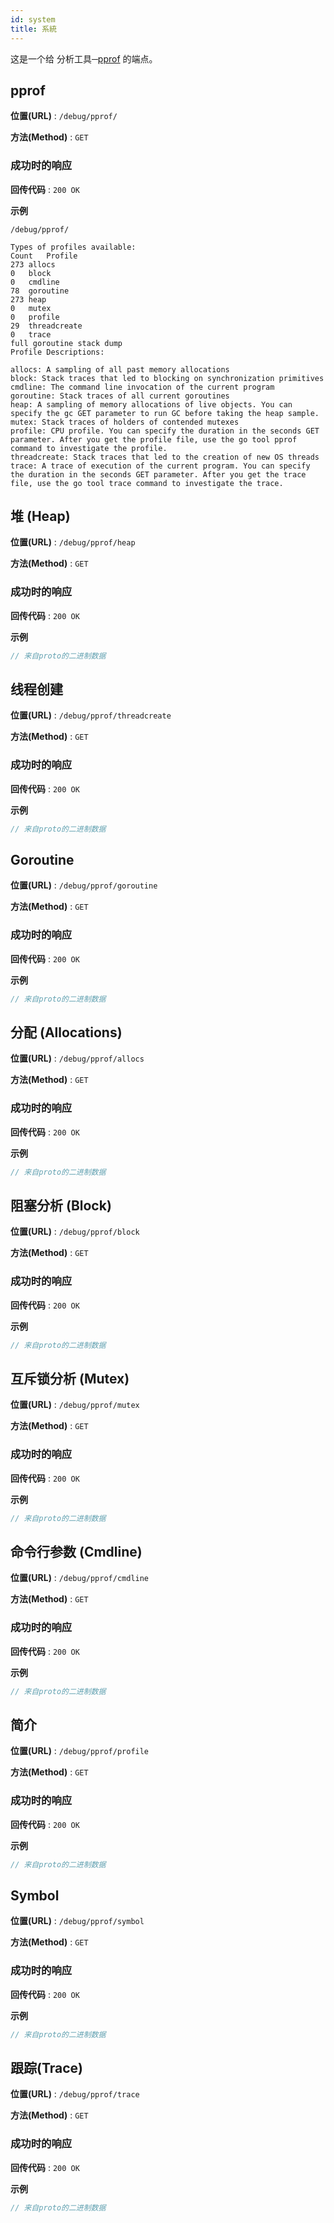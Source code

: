 ```yaml
---
id: system
title: 系統
---
```


<!--
Licensed to the Apache Software Foundation (ASF) under one
or more contributor license agreements.  See the NOTICE file
distributed with this work for additional information
regarding copyright ownership.  The ASF licenses this file
to you under the Apache License, Version 2.0 (the
"License"); you may not use this file except in compliance
with the License.  You may obtain a copy of the License at

  http://www.apache.org/licenses/LICENSE-2.0

Unless required by applicable law or agreed to in writing,
software distributed under the License is distributed on an
"AS IS" BASIS, WITHOUT WARRANTIES OR CONDITIONS OF ANY
KIND, either express or implied.  See the License for the
specific language governing permissions and limitations
under the License.
-->

这是一个给 分析工具─[pprof](https://github.com/google/pprof) 的端点。

## pprof

**位置(URL)** : `/debug/pprof/`

**方法(Method)** : `GET`

### 成功时的响应

**回传代码** : `200 OK`

**示例**

```text
/debug/pprof/

Types of profiles available:
Count	Profile
273	allocs
0	block
0	cmdline
78	goroutine
273	heap
0	mutex
0	profile
29	threadcreate
0	trace
full goroutine stack dump
Profile Descriptions:

allocs: A sampling of all past memory allocations
block: Stack traces that led to blocking on synchronization primitives
cmdline: The command line invocation of the current program
goroutine: Stack traces of all current goroutines
heap: A sampling of memory allocations of live objects. You can specify the gc GET parameter to run GC before taking the heap sample.
mutex: Stack traces of holders of contended mutexes
profile: CPU profile. You can specify the duration in the seconds GET parameter. After you get the profile file, use the go tool pprof command to investigate the profile.
threadcreate: Stack traces that led to the creation of new OS threads
trace: A trace of execution of the current program. You can specify the duration in the seconds GET parameter. After you get the trace file, use the go tool trace command to investigate the trace.
```

## 堆 (Heap)

**位置(URL)** : `/debug/pprof/heap`

**方法(Method)** : `GET`

### 成功时的响应

**回传代码** : `200 OK`

**示例**

```proto
// 来自proto的二进制数据
```

## 线程创建

**位置(URL)** : `/debug/pprof/threadcreate`

**方法(Method)** : `GET`

### 成功时的响应

**回传代码** : `200 OK`

**示例**

```proto
// 来自proto的二进制数据
```

## Goroutine

**位置(URL)** : `/debug/pprof/goroutine`

**方法(Method)** : `GET`

### 成功时的响应

**回传代码** : `200 OK`

**示例**

```proto
// 来自proto的二进制数据
```

## 分配 (Allocations)

**位置(URL)** : `/debug/pprof/allocs`

**方法(Method)** : `GET`

### 成功时的响应

**回传代码** : `200 OK`

**示例**

```proto
// 来自proto的二进制数据
```

## 阻塞分析 (Block)

**位置(URL)** : `/debug/pprof/block`

**方法(Method)** : `GET`

### 成功时的响应

**回传代码** : `200 OK`

**示例**

```proto
// 来自proto的二进制数据
```

## 互斥锁分析 (Mutex)

**位置(URL)** : `/debug/pprof/mutex`

**方法(Method)** : `GET`

### 成功时的响应

**回传代码** : `200 OK`

**示例**

```proto
// 来自proto的二进制数据
```

## 命令行参数 (Cmdline)

**位置(URL)** : `/debug/pprof/cmdline`

**方法(Method)** : `GET`

### 成功时的响应

**回传代码** : `200 OK`

**示例**

```proto
// 来自proto的二进制数据
```

## 简介

**位置(URL)** : `/debug/pprof/profile`

**方法(Method)** : `GET`

### 成功时的响应

**回传代码** : `200 OK`

**示例**

```proto
// 来自proto的二进制数据
```

## Symbol

**位置(URL)** : `/debug/pprof/symbol`

**方法(Method)** : `GET`

### 成功时的响应

**回传代码** : `200 OK`

**示例**

```proto
// 来自proto的二进制数据
```

## 跟踪(Trace)

**位置(URL)** : `/debug/pprof/trace`

**方法(Method)** : `GET`

### 成功时的响应

**回传代码** : `200 OK`

**示例**

```proto
// 来自proto的二进制数据
```

